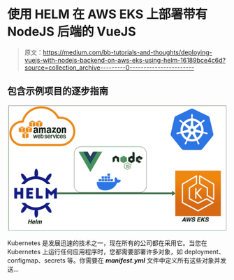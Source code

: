 # 使用 HELM 在 AWS EKS 上部署带有 NodeJS 后端的 VueJS

> 原文：<https://medium.com/bb-tutorials-and-thoughts/deploying-vuejs-with-nodejs-backend-on-aws-eks-using-helm-16189bce4c6d?source=collection_archive---------0----------------------->

## 包含示例项目的逐步指南

![](img/e91143a3dd0d0528952fd8f10913c3f5.png)

Kubernetes 是发展迅速的技术之一，现在所有的公司都在采用它。当您在 Kubernetes 上运行任何应用程序时，您都需要部署许多对象，如 deployment、configmap、secrets 等。你需要在 ***manifest.yml*** 文件中定义所有这些对象并发送…